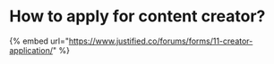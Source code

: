 # How to apply for content creator?

{% embed url="https://www.justified.co/forums/forms/11-creator-application/" %}
